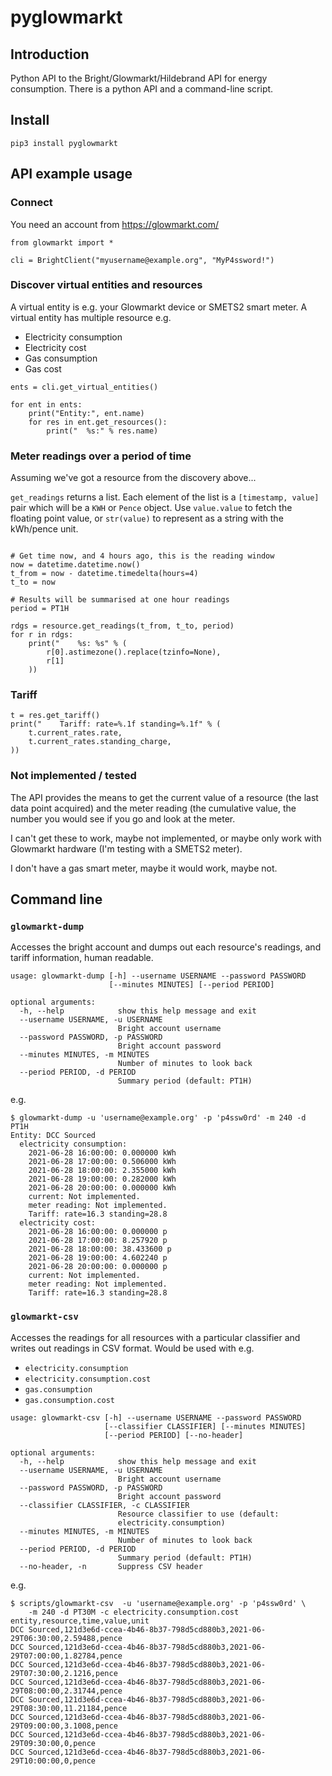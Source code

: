 
# pyglowmarkt

## Introduction

Python API to the Bright/Glowmarkt/Hildebrand API for energy consumption.
There is a python API and a command-line script.

## Install

```
pip3 install pyglowmarkt
```

## API example usage

### Connect

You need an account from https://glowmarkt.com/

```
from glowmarkt import *

cli = BrightClient("myusername@example.org", "MyP4ssword!")

```

### Discover virtual entities and resources

A virtual entity is e.g. your Glowmarkt device or SMETS2 smart meter.
A virtual entity has multiple resource e.g.
- Electricity consumption
- Electricity cost
- Gas consumption
- Gas cost

```
ents = cli.get_virtual_entities()

for ent in ents:
    print("Entity:", ent.name)
    for res in ent.get_resources():
        print("  %s:" % res.name)
```

### Meter readings over a period of time

Assuming we've got a resource from the discovery above...

`get_readings` returns a list. Each element of the list is a
`[timestamp, value]` pair which will be a `KWH` or `Pence` object.
Use `value.value` to fetch the floating point value, or `str(value)` to
represent as a string with the kWh/pence unit.
```

# Get time now, and 4 hours ago, this is the reading window
now = datetime.datetime.now()
t_from = now - datetime.timedelta(hours=4)
t_to = now

# Results will be summarised at one hour readings
period = PT1H

rdgs = resource.get_readings(t_from, t_to, period)
for r in rdgs:
    print("    %s: %s" % (
        r[0].astimezone().replace(tzinfo=None),
        r[1]
    ))
```

### Tariff

```
t = res.get_tariff()
print("    Tariff: rate=%.1f standing=%.1f" % (
    t.current_rates.rate,
    t.current_rates.standing_charge,
))
```

### Not implemented / tested

The API provides the means to get the current value of a resource (the last
data point acquired) and the meter reading (the cumulative value, the number
you would see if you go and look at the meter.

I can't get these to work, maybe not implemented, or maybe only work with
Glowmarkt hardware (I'm testing with a SMETS2 meter).

I don't have a gas smart meter, maybe it would work, maybe not.

## Command line

### `glowmarkt-dump`

Accesses the bright account and dumps out each resource's readings, and
tariff information, human readable.

```
usage: glowmarkt-dump [-h] --username USERNAME --password PASSWORD
                      [--minutes MINUTES] [--period PERIOD]

optional arguments:
  -h, --help            show this help message and exit
  --username USERNAME, -u USERNAME
                        Bright account username
  --password PASSWORD, -p PASSWORD
                        Bright account password
  --minutes MINUTES, -m MINUTES
                        Number of minutes to look back
  --period PERIOD, -d PERIOD
                        Summary period (default: PT1H)
```

e.g.

```
$ glowmarkt-dump -u 'username@example.org' -p 'p4ssw0rd' -m 240 -d PT1H
Entity: DCC Sourced
  electricity consumption:
    2021-06-28 16:00:00: 0.000000 kWh
    2021-06-28 17:00:00: 0.506000 kWh
    2021-06-28 18:00:00: 2.355000 kWh
    2021-06-28 19:00:00: 0.282000 kWh
    2021-06-28 20:00:00: 0.000000 kWh
    current: Not implemented.
    meter reading: Not implemented.
    Tariff: rate=16.3 standing=28.8
  electricity cost:
    2021-06-28 16:00:00: 0.000000 p
    2021-06-28 17:00:00: 8.257920 p
    2021-06-28 18:00:00: 38.433600 p
    2021-06-28 19:00:00: 4.602240 p
    2021-06-28 20:00:00: 0.000000 p
    current: Not implemented.
    meter reading: Not implemented.
    Tariff: rate=16.3 standing=28.8
```

### `glowmarkt-csv`

Accesses the readings for all resources with a particular classifier
and writes out readings in CSV format.  Would be used with e.g.
- `electricity.consumption`
- `electricity.consumption.cost`
- `gas.consumption`
- `gas.consumption.cost`

```
usage: glowmarkt-csv [-h] --username USERNAME --password PASSWORD
                     [--classifier CLASSIFIER] [--minutes MINUTES]
                     [--period PERIOD] [--no-header]

optional arguments:
  -h, --help            show this help message and exit
  --username USERNAME, -u USERNAME
                        Bright account username
  --password PASSWORD, -p PASSWORD
                        Bright account password
  --classifier CLASSIFIER, -c CLASSIFIER
                        Resource classifier to use (default:
                        electricity.consumption)
  --minutes MINUTES, -m MINUTES
                        Number of minutes to look back
  --period PERIOD, -d PERIOD
                        Summary period (default: PT1H)
  --no-header, -n       Suppress CSV header
```

e.g.

```
$ scripts/glowmarkt-csv  -u 'username@example.org' -p 'p4ssw0rd' \
    -m 240 -d PT30M -c electricity.consumption.cost
entity,resource,time,value,unit
DCC Sourced,121d3e6d-ccea-4b46-8b37-798d5cd880b3,2021-06-29T06:30:00,2.59488,pence
DCC Sourced,121d3e6d-ccea-4b46-8b37-798d5cd880b3,2021-06-29T07:00:00,1.82784,pence
DCC Sourced,121d3e6d-ccea-4b46-8b37-798d5cd880b3,2021-06-29T07:30:00,2.1216,pence
DCC Sourced,121d3e6d-ccea-4b46-8b37-798d5cd880b3,2021-06-29T08:00:00,2.31744,pence
DCC Sourced,121d3e6d-ccea-4b46-8b37-798d5cd880b3,2021-06-29T08:30:00,11.21184,pence
DCC Sourced,121d3e6d-ccea-4b46-8b37-798d5cd880b3,2021-06-29T09:00:00,3.1008,pence
DCC Sourced,121d3e6d-ccea-4b46-8b37-798d5cd880b3,2021-06-29T09:30:00,0,pence
DCC Sourced,121d3e6d-ccea-4b46-8b37-798d5cd880b3,2021-06-29T10:00:00,0,pence
```
